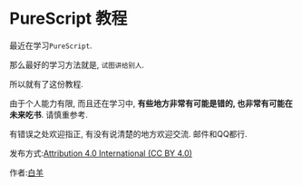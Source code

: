 # PureScript 教程

最近在学习`PureScript`.

那么最好的学习方法就是, `试图讲给别人`.

所以就有了这份教程.

由于个人能力有限, 而且还在学习中, **有些地方非常有可能是错的, 也非常有可能在未来吃书**. 请慎重参考.

有错误之处欢迎指正, 有没有说清楚的地方欢迎交流. 邮件和QQ都行.

发布方式:[Attribution 4.0 International (CC BY 4.0)](https://creativecommons.org/licenses/by/4.0/deed.zh)

作者:[白羊](mailto:2451759073@qq.com)
